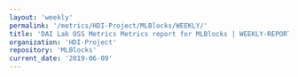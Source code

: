 ```yaml
---
layout: 'weekly'
permalink: '/metrics/HDI-Project/MLBlocks/WEEKLY/'
title: 'DAI Lab OSS Metrics Metrics report for MLBlocks | WEEKLY-REPORT-2019-06-09'
organization: 'HDI-Project'
repository: 'MLBlocks'
current_date: '2019-06-09'
---
```

